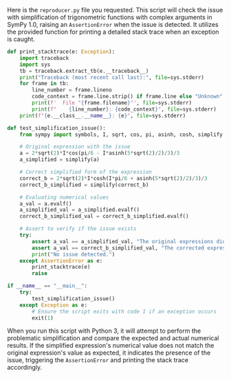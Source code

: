 Here is the `reproducer.py` file you requested. This script will check the issue with simplification of trigonometric functions with complex arguments in SymPy 1.0, raising an `AssertionError` when the issue is detected. It utilizes the provided function for printing a detailed stack trace when an exception is caught.

```python
def print_stacktrace(e: Exception):
    import traceback
    import sys
    tb = traceback.extract_tb(e.__traceback__)
    print("Traceback (most recent call last):", file=sys.stderr)
    for frame in tb:
        line_number = frame.lineno
        code_context = frame.line.strip() if frame.line else "Unknown"
        print(f'  File "{frame.filename}"', file=sys.stderr)
        print(f"    {line_number}: {code_context}", file=sys.stderr)
    print(f"{e.__class__.__name__}: {e}", file=sys.stderr)

def test_simplification_issue():
    from sympy import symbols, I, sqrt, cos, pi, asinh, cosh, simplify

    # Original expression with the issue
    a = 2*sqrt(2)*I*cos(pi/6 - I*asinh(5*sqrt(2)/2)/3)/3
    a_simplified = simplify(a)

    # Correct simplified form of the expression
    correct_b = 2*sqrt(2)*I*cosh(I*pi/6 + asinh(5*sqrt(2)/2)/3)/3
    correct_b_simplified = simplify(correct_b)

    # Evaluating numerical values
    a_val = a.evalf()
    a_simplified_val = a_simplified.evalf()
    correct_b_simplified_val = correct_b_simplified.evalf()

    # Assert to verify if the issue exists
    try:
        assert a_val == a_simplified_val, "The original expressions did not simplify correctly."
        assert a_val == correct_b_simplified_val, "The corrected expressions did not simplify correctly."
        print("No issue detected.")
    except AssertionError as e:
        print_stacktrace(e)
        raise

if __name__ == "__main__":
    try:
        test_simplification_issue()
    except Exception as e:
        # Ensure the script exits with code 1 if an exception occurs
        exit(1)
```

When you run this script with Python 3, it will attempt to perform the problematic simplification and compare the expected and actual numerical results. If the simplified expression's numerical value does not match the original expression's value as expected, it indicates the presence of the issue, triggering the `AssertionError` and printing the stack trace accordingly.